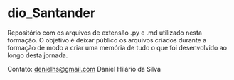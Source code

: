 # dio_Santander

Repositório com os arquivos de extensão .py e .md utilizado nesta formação. 
O objetivo é deixar público os arquivos criados durante a formação de modo a criar
uma memória de tudo o que foi desenvolvido ao longo desta jornada.

Contato: denielhs@gmail.com
Daniel Hilário da Silva
